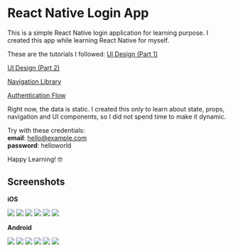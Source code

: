 
# React Native Login App
This is a simple React Native login application for learning purpose. I created this app while learning React Native for myself.

These are the tutorials I followed:
[UI Design (Part 1)](https://heartbeat.fritz.ai/airbnb-clone-with-react-native-part-1-home-screen-ui-b5ed1c9278ae)

[UI Design (Part 2)](https://heartbeat.fritz.ai/airbnb-clone-with-react-native-part-2-login-screen-ui-999773e860e4)

[Navigation Library](https://github.com/react-navigation/react-navigation)

[Authentication Flow](https://reactnavigation.org/docs/en/auth-flow.html)

Right now, the data is static. I created this only to learn about state, props, navigation and UI components, so I did not spend time to make it dynamic.

Try with these credentials:  
**email**: hello@example.com  
**password**: helloworld

Happy Learning! 🤓

## Screenshots

**iOS**

![](/screenshots/ios1.png)
![](/screenshots/ios2.png)
![](/screenshots/ios3.png)
![](/screenshots/ios4.png)
![](/screenshots/ios5.png)
![](/screenshots/ios6.png)


**Android**

![](/screenshots/android1.png)
![](/screenshots/android2.png)
![](/screenshots/android3.png)
![](/screenshots/android4.png)
![](/screenshots/android5.png)
![](/screenshots/android6.png)
